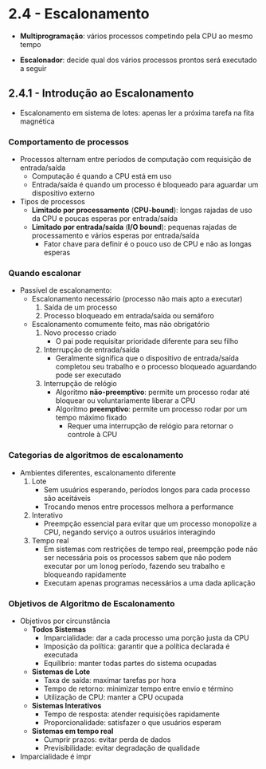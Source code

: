 # 2.4 - Escalonamento

* **Multiprogramação**: vários processos competindo pela CPU ao mesmo tempo

* **Escalonador**: decide qual dos vários processos prontos será executado a seguir

  

## 2.4.1 - Introdução ao Escalonamento

* Escalonamento em sistema de lotes: apenas ler a próxima tarefa na fita magnética

### Comportamento de processos

* Processos alternam entre períodos de computação com requisição de entrada/saída
  * Computação é quando a CPU está em uso
  * Entrada/saída é quando um processo é bloqueado para aguardar um dispositivo externo
* Tipos de processos
  * **Limitado por processamento** (**CPU-bound**): longas rajadas de uso da CPU e poucas esperas por entrada/saída
  * **Limitado por entrada/saída** (**I/O bound**): pequenas rajadas de processamento e vários esperas por entrada/saída
    * Fator chave para definir é o pouco uso de CPU e não as longas esperas

### Quando escalonar

* Passível de escalonamento:
  * Escalonamento necessário (processo não mais apto a executar)
    1. Saída de um processo
    2. Processo bloqueado em entrada/saída ou semáforo
  * Escalonamento comumente feito, mas não obrigatório
    1. Novo processo criado
       * O pai pode requisitar prioridade diferente para seu filho
    2. Interrupção de entrada/saída
       * Geralmente significa que o dispositivo de entrada/saída completou seu trabalho e o processo bloqueado aguardando pode ser executado
    3. Interrupção de relógio
       * Algoritmo **não-preemptivo**: permite um processo rodar até bloquear ou voluntariamente liberar a CPU
       * Algoritmo **preemptivo**: permite um processo rodar por um tempo máximo fixado
         * Requer uma interrupção de relógio para retornar o controle à CPU

### Categorias de algoritmos de escalonamento

* Ambientes diferentes, escalonamento diferente
  1. Lote
     * Sem usuários esperando, períodos longos para cada processo são aceitáveis
     * Trocando menos entre processos melhora a performance
  2. Interativo
     * Preempção essencial para evitar que um processo monopolize a CPU, negando serviço a outros usuários interagindo
  3. Tempo real
     * Em sistemas com  restrições de tempo real, preempção pode não ser necessária pois os processos sabem que não podem executar por um lonog período, fazendo seu trabalho e bloqueando rapidamente
     * Executam apenas programas necessários a uma dada aplicação

### Objetivos de Algoritmo de Escalonamento

* Objetivos por circunstância
  * **Todos Sistemas**
    * Imparcialidade: dar a cada processo uma porção justa da CPU
    * Imposição da política: garantir que a política declarada é executada
    * Equilíbrio: manter todas partes do sistema ocupadas
  * **Sistemas de Lote**
    * Taxa de saída: maximar tarefas por hora
    * Tempo de retorno: minimizar tempo entre envio e término
    * Utilização de CPU: manter a CPU ocupada
  * **Sistemas Interativos**
    * Tempo de resposta: atender requisições rapidamente
    * Proporcionalidade: satisfazer o que usuários esperam
  * **Sistemas em tempo real**
    * Cumprir prazos: evitar perda de dados
    * Previsibilidade: evitar degradação de qualidade
* Imparcialidade é impr
